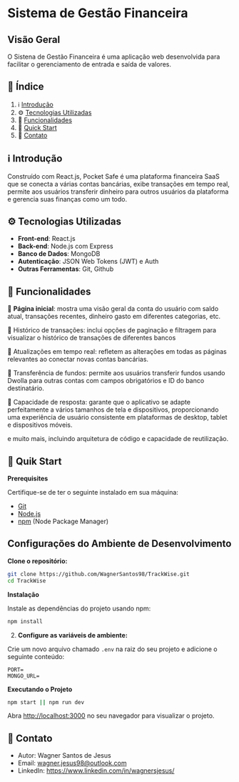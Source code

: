 # Sistema de Gestão Financeira

## Visão Geral

O Sistena de Gestão Financeira é uma aplicação web desenvolvida para facilitar o gerenciamento de entrada e saída de valores.

## 📜 <a name="table">Índice</a>

1.  ℹ️  [Introdução](#introduction)
2. ⚙️ [Tecnologias Utilizadas](#tech-utility)
3. 💼 [Funcionalidades](#features)
4. 🚀 [Quick Start](#quick-start)
7. 📣 [Contato](#contact)

## <a name="introduction">ℹ️ Introdução</a>

Construído com React.js, Pocket Safe é uma plataforma financeira SaaS que se conecta a várias contas bancárias, exibe transações em tempo real, permite aos usuários transferir dinheiro para outros usuários da plataforma e gerencia suas finanças como um todo.

## <a name="tech-utility">⚙️ Tecnologias Utilizadas</a>

- **Front-end**: React.js
- **Back-end**: Node.js com Express
- **Banco de Dados**: MongoDB
- **Autenticação**: JSON Web Tokens (JWT) e Auth
- **Outras Ferramentas**: Git, Github


## <a name="features">💼 Funcionalidades</a>

💼 **Página inicial**: mostra uma visão geral da conta do usuário com saldo atual, transações recentes, dinheiro gasto em diferentes categorias, etc.

💼 Histórico de transações: inclui opções de paginação e filtragem para visualizar o histórico de transações de diferentes bancos

💼 Atualizações em tempo real: refletem as alterações em todas as páginas relevantes ao conectar novas contas bancárias.

💼 Transferência de fundos: permite aos usuários transferir fundos usando Dwolla para outras contas com campos obrigatórios e ID do banco destinatário.

💼 Capacidade de resposta: garante que o aplicativo se adapte perfeitamente a vários tamanhos de tela e dispositivos, proporcionando uma experiência de usuário consistente em plataformas de desktop, tablet e dispositivos móveis.

e muito mais, incluindo arquitetura de código e capacidade de reutilização.


## <a name="quick-start">🚀 Quik Start</a>

**Prerequisites**

Certifique-se de ter o seguinte instalado em sua máquina:

- [Git](https://git-scm.com/)
- [Node.js](https://nodejs.org/pt)
- [npm](https://www.npmjs.com/) (Node Package Manager)

## Configurações do Ambiente de Desenvolvimento

**Clone o repositório:**
```bash
git clone https://github.com/WagnerSantos98/TrackWise.git
cd TrackWise
```

**Instalação**

Instale as dependências do projeto usando npm:

```bash
npm install
```

2. **Configure as variáveis de ambiente:**

Crie um novo arquivo chamado `.env` na raiz do seu projeto e adicione o seguinte conteúdo:

```env
PORT=
MONGO_URL=
```

**Executando o Projeto**

```bash
npm start || npm run dev
```

Abra [http://localhost:3000](http://localhost:3000) no seu navegador para visualizar o projeto.

## <a name="contact">📣 Contato</a>

- Autor: Wagner Santos de Jesus
- Email: wagner.jesus98@outlook.com
- LinkedIn: https://www.linkedin.com/in/wagnersjesus/
